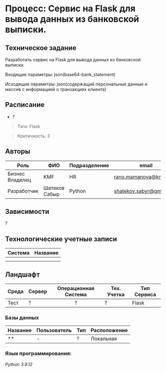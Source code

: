 # Процесс: Cервис на Flask для вывода данных из банковской выписки.

## Техническое задание

Разработать сервис на Flask для вывода данных из банковской выписки. 

Входящие параметры: json(base64-bank_statement) 

Исходящие параметры: json(содержащий персональные данные и массив с информацией о транзакциях клиента)

## Расписание
- ?

<!-- 
Ниже, через запятую, введите тэги сервиса (прилагательные в мужском роде), например: selenium, критичный, colvir, AML
-->
> Тэги: Flask
<!--
Критичность укажите в виде числа от 0 (не критичный) до 5 (простой приводит к серьезным финансовым потерям)
-->
> Критичность: 3

## Авторы

| Роль            | ФИО           | Подразделение | email                                                       | Телефон |
|-----------------|---------------|---------------|-------------------------------------------------------------|---------|
| Бизнес Владелец | KMF           | HR            | [rano.mamanova@kmf.kz](rano.mamanova@kmf.kz)                |         |
| Разработчик     | Шатеков Сабыр | Python        | [shatekov.sabyr@gmail.com](mailto:shatekov.sabyr@gmail.com) |         |

## Зависимости

?

## Технологические учетные записи

| Система | Название |
|---------|----------|
|         |          |
|         |          |


## Ландшафт

| Среда | Сервер | Операционная Система | Тех. Учетка | Тип Сервиса |
|-------|--------|:--------------------:|-------------|-------------|
| Тест  | ?      |          ?           | ?           | Flask       |

### Базы данных

| Название | Пользователь | Тип | Расположение |
|----------|--------------|-----|--------------|
| **       | *-*          | ?   | Локальная    |


### Язык программирования:
*Python 3.9.12*
